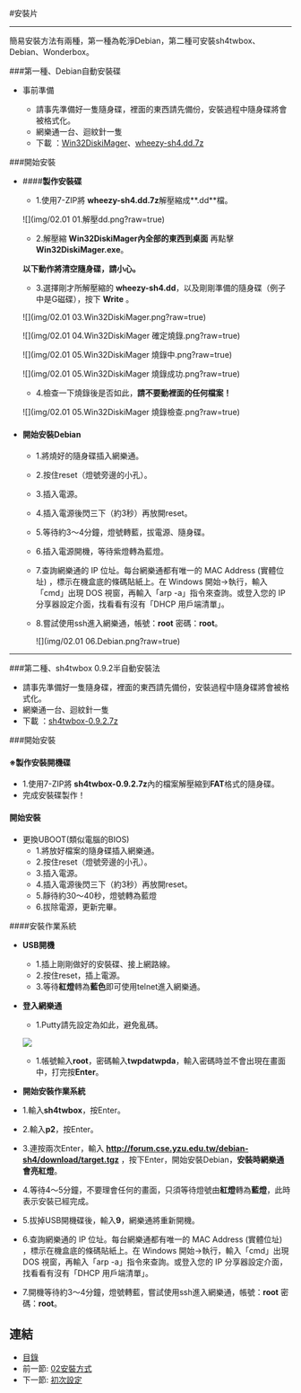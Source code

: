 #安裝片

---

簡易安裝方法有兩種，第一種為乾淨Debian，第二種可安裝sh4twbox、Debian、Wonderbox。


###第一種、Debian自動安裝碟
   
- 事前準備

   - 請事先準備好一隻隨身碟，裡面的東西請先備份，安裝過程中隨身碟將會被格式化。
   - 網樂通一台、迴紋針一隻
   - 下載 ：[Win32DiskiMager][1]、[wheezy-sh4.dd.7z][2]



[1]:http://sourceforge.net/projects/win32diskimager/files/latest/download
[2]:https://docs.google.com/a/mirai.tw/file/d/0B3K3Z7IQ4hH9bkh1MVAxN2ZnZkU/edit


###開始安裝
  
- ####**製作安裝碟**
   - 1.使用7-ZIP將 **wheezy-sh4.dd.7z**解壓縮成**.dd**檔。
   
   ![](img/02.01 01.解壓dd.png?raw=true)

   - 2.解壓縮 **Win32DiskiMager內全部的東西到桌面** 再點擊**Win32DiskiMager.exe**。
    

 
  **以下動作將清空隨身碟，請小心。** 
  
  
   - 3.選擇剛才所解壓縮的 **wheezy-sh4.dd**，以及剛剛準備的隨身碟（例子中是G磁碟），按下 **Write** 。
   
   ![](img/02.01 03.Win32DiskiMager.png?raw=true) 
 
   ![](img/02.01 04.Win32DiskiMager 確定燒錄.png?raw=true) 
   
   ![](img/02.01 05.Win32DiskiMager 燒錄中.png?raw=true) 
   
   ![](img/02.01 05.Win32DiskiMager 燒錄成功.png?raw=true) 

   
   - 4.檢查一下燒錄後是否如此，**請不要動裡面的任何檔案！**  
   
    ![](img/02.01 05.Win32DiskiMager 燒錄檢查.png?raw=true)

- #### **開始安裝Debian**

  - 1.將燒好的隨身碟插入網樂通。
   
  - 2.按住reset（燈號旁邊的小孔）。
   
  - 3.插入電源。
   
  - 4.插入電源後閃三下（約3秒）再放開reset。
   
  - 5.等待約3～4分鐘，燈號轉藍，拔電源、隨身碟。
  
  - 6.插入電源開機，等待紫燈轉為藍燈。
  
  - 7.查詢網樂通的 IP 位址。每台網樂通都有唯一的 MAC Address (實體位址) ，標示在機盒底的條碼貼紙上。在 Windows 開始→執行，輸入「cmd」出現 DOS 視窗，再輸入「arp -a」指令來查詢。或登入您的 IP 分享器設定介面，找看看有沒有「DHCP 用戶端清單」。
  
  - 8.嘗試使用ssh進入網樂通，帳號：**root** 密碼：**root**。 
  
   
    ![](img/02.01 06.Debian.png?raw=true)


--------------

###第二種、sh4twbox 0.9.2半自動安裝法
- 請事先準備好一隻隨身碟，裡面的東西請先備份，安裝過程中隨身碟將會被格式化。
- 網樂通一台、迴紋針一隻
- 下載 ：[sh4twbox-0.9.2.7z][3]

[3]:https://sh4twbox.googlecode.com/files/sh4twbox-0.9.2.7z

###開始安裝
#### **※製作安裝開機碟**
  - 1.使用7-ZIP將 **sh4twbox-0.9.2.7z**內的檔案解壓縮到**FAT**格式的隨身碟。
  - 完成安裝碟製作！
	
#### **開始安裝**
- 更換UBOOT(類似電腦的BIOS)
   - 1.將放好檔案的隨身碟插入網樂通。
   - 2.按住reset（燈號旁邊的小孔）。
   - 3.插入電源。
   - 4.插入電源後閃三下（約3秒）再放開reset。
   - 5.靜待約30～40秒，燈號轉為藍燈
   - 6.拔除電源，更新完畢。  

####安裝作業系統

 - **USB開機**
    - 1.插上剛剛做好的安裝碟、接上網路線。
    - 2.按住reset，插上電源。
    - 3.等待**紅燈**轉為**藍色**即可使用telnet進入網樂通。

 - **登入網樂通** 
    - 1.Putty請先設定為如此，避免亂碼。
    
    ![](http://i.imgur.com/o5cq6GM.png)
    - 1.帳號輸入**root**，密碼輸入**twpdatwpda**，輸入密碼時並不會出現在畫面中，打完按**Enter**。
     
 - **開始安裝作業系統**
  - 1.輸入**sh4twbox**，按Enter。
  - 2.輸入**p2**，按Enter。
  - 3.連按兩次Enter，輸入 **http://forum.cse.yzu.edu.tw/debian-sh4/download/target.tgz** ，按下Enter，開始安裝Debian，**安裝時網樂通會亮紅燈**。
  - 4.等待4～5分鐘，不要理會任何的畫面，只須等待燈號由**紅燈**轉為**藍燈**，此時表示安裝已經完成。
  - 5.拔掉USB開機碟後，輸入**9**，網樂通將重新開機。
  - 6.查詢網樂通的 IP 位址。每台網樂通都有唯一的 MAC Address (實體位址) ，標示在機盒底的條碼貼紙上。在 Windows 開始→執行，輸入「cmd」出現 DOS 視窗，再輸入「arp -a」指令來查詢。或登入您的 IP 分享器設定介面，找看看有沒有「DHCP 用戶端清單」。
  - 7.開機等待約3～4分鐘，燈號轉藍，嘗試使用ssh進入網樂通，帳號：**root** 密碼：**root**。
  

## 連結

   * [目錄](<index.md>)
   * 前一節: [02安裝方式](<02.00.md>)
   * 下一節: [初次設定](<02.02.md>)
